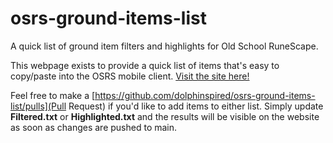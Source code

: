 # osrs-ground-items-list

A quick list of ground item filters and highlights for Old School RuneScape.

This webpage exists to provide a quick list of items that's easy to copy/paste into the OSRS mobile client. [Visit the site here!](https://dolphinspired.github.io/osrs-ground-items-list/)

Feel free to make a [https://github.com/dolphinspired/osrs-ground-items-list/pulls](Pull Request) if you'd like to add items to either list. Simply update **Filtered.txt** or **Highlighted.txt** and the results will be visible on the website as soon as changes are pushed to main.
